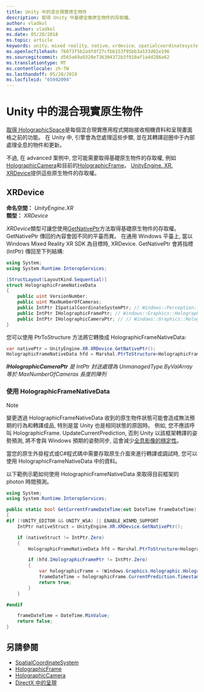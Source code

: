 ```yaml
---
title: Unity 中的混合現實原生物件
description: 取得 Unity 中基礎全像原生物件的存取權。
author: vladkol
ms.author: vladkol
ms.date: 05/20/2018
ms.topic: article
keywords: unity、mixed reality、native、xrdevice、spatialcoordinatesystem、holographicframe、holographiccamera、ispatialcoordinatesystem、iholographicframe、iholographiccamera、getnativeptr
ms.openlocfilehash: 76073f5b2adfdf27cfbb153f95bb3a533d02e196
ms.sourcegitcommit: d565a69a9320e736304372b3f010af1a4d286a62
ms.translationtype: MT
ms.contentlocale: zh-TW
ms.lasthandoff: 05/20/2019
ms.locfileid: "65942094"
---
```

# <a name="mixed-reality-native-objects-in-unity"></a>Unity 中的混合現實原生物件

[取得 HolographicSpace](getting-a-holographicspace.md)是每個混合現實應用程式開始接收相機資料和呈現畫面格之前的功能。 在 Unity 中, 引擎會為您處理這些步驟, 並在其轉譯迴圈中于內部處理全息的物件和更新。

不過, 在 advanced 案例中, 您可能需要取得基礎原生物件的存取權, 例如<a href="https://docs.microsoft.com/uwp/api/windows.graphics.holographic.holographiccamera" target="_blank">HolographicCamera</a>和目前的<a href="https://docs.microsoft.com/uwp/api/windows.graphics.holographic.holographicframe" target="_blank">HolographicFrame</a>。 <a href="https://docs.unity3d.com/ScriptReference/XR.XRDevice.html" target="_blank">UnityEngine. XR. XRDevice</a>提供這些原生物件的存取權。

## <a name="xrdevice"></a>XRDevice 

**命名空間：** *UnityEngine.XR*<br>
**類型：** *XRDevice*

*XRDevice*類型可讓您使用<a href="https://docs.unity3d.com/ScriptReference/XR.XRDevice.GetNativePtr.html" target="_blank">GetNativePtr</a>方法取得基礎原生物件的存取權。 GetNativePtr 傳回的內容會因不同的平臺而異。 在通用 Windows 平臺上, 當以 Windows Mixed Reality XR SDK 為目標時, XRDevice. GetNativePtr 會將指標 (IntPtr) 傳回至下列結構: 

```cs
using System;
using System.Runtime.InteropServices;

[StructLayout(LayoutKind.Sequential)]
struct HolographicFrameNativeData
{
    public uint VersionNumber;
    public uint MaxNumberOfCameras;
    public IntPtr ISpatialCoordinateSystemPtr; // Windows::Perception::Spatial::ISpatialCoordinateSystem
    public IntPtr IHolographicFramePtr; // Windows::Graphics::Holographic::IHolographicFrame 
    public IntPtr IHolographicCameraPtr; // // Windows::Graphics::Holographic::IHolographicCamera
}
```
您可以使用 PtrToStructure 方法將它轉換成 HolographicFrameNativeData:
```cs
var nativePtr = UnityEngine.XR.XRDevice.GetNativePtr();
HolographicFrameNativeData hfd = Marshal.PtrToStructure<HolographicFrameNativeData>(nativePtr);
```
***IHolographicCameraPtr** 是 IntPtr 封送處理為 UnmanagedType.ByValArray 等於 MaxNumberOfCameras 長度的陣列* 


### <a name="using-holographicframenativedata"></a>使用 HolographicFrameNativeData

> [!NOTE]
> 變更透過 HolographicFrameNativeData 收到的原生物件狀態可能會造成無法預期的行為和轉譯成品, 特別是當 Unity 也是相同狀態的原因時。  例如, 您不應該呼叫 HolographicFrame. UpdateCurrentPrediction, 否則 Unity 以該框架轉譯的姿勢預測, 將不會與 Windows 預期的姿勢同步, 這會減少[全息影像的穩定性](hologram-stability.md)。

當您的原生外掛程式或C#程式碼中需要存取原生介面來進行轉譯或調試時, 您可以使用 HolographicFrameNativeData 中的資料。 

以下範例示範如何使用 HolographicFrameNativeData 來取得目前框架的 photon 時間預測。 
```cs
using System;
using System.Runtime.InteropServices;

public static bool GetCurrentFrameDateTime(out DateTime frameDateTime)
{
#if (!UNITY_EDITOR && UNITY_WSA) || ENABLE_WINMD_SUPPORT
    IntPtr nativeStruct = UnityEngine.XR.XRDevice.GetNativePtr();

    if (nativeStruct != IntPtr.Zero)
    {
        HolographicFrameNativeData hfd = Marshal.PtrToStructure<HolographicFrameNativeData>(nativeStruct);

        if (hfd.IHolographicFramePtr != IntPtr.Zero)
        {
            var holographicFrame = (Windows.Graphics.Holographic.HolographicFrame)Marshal.GetObjectForIUnknown(hfd.IHolographicFramePtr);
            frameDateTime = holographicFrame.CurrentPrediction.Timestamp.TargetTime.DateTime;
            return true;
        }
    }

#endif

    frameDateTime = DateTime.MinValue;
    return false;
}

```

## <a name="see-also"></a>另請參閱
* <a href="https://docs.microsoft.com/uwp/api/windows.perception.spatial.spatialcoordinatesystem" target="_blank">SpatialCoordinateSystem</a>
* <a href="https://docs.microsoft.com/uwp/api/windows.graphics.holographic.holographicframe" target="_blank">HolographicFrame</a>
* <a href="https://docs.microsoft.com/uwp/api/windows.graphics.holographic.holographiccamera" target="_blank">HolographicCamera</a>
* [DirectX 中的呈現](rendering-in-directx.md)
